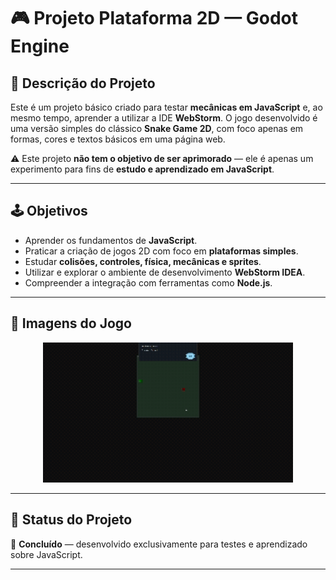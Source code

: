 # 🎮 Projeto Plataforma 2D — Godot Engine

## 📝 Descrição do Projeto

Este é um projeto básico criado para testar **mecânicas em JavaScript** e, ao mesmo tempo, aprender a utilizar a IDE **WebStorm**. O jogo desenvolvido é uma versão simples do clássico **Snake Game 2D**, com foco apenas em formas, cores e textos básicos em uma página web.

⚠️ Este projeto **não tem o objetivo de ser aprimorado** — ele é apenas um experimento para fins de **estudo e aprendizado em JavaScript**.

---

## 🕹️ Objetivos

- Aprender os fundamentos de **JavaScript**.
- Praticar a criação de jogos 2D com foco em **plataformas simples**.
- Estudar **colisões, controles, física, mecânicas e sprites**.
- Utilizar e explorar o ambiente de desenvolvimento **WebStorm IDEA**.
- Compreender a integração com ferramentas como **Node.js**.

---

## 📸 Imagens do Jogo

<div align="center">
  <img src="imagens/animacao.gif" alt="Animação do Jogo" width="400">
</div>

---

## 🚧 Status do Projeto

🔧 **Concluído** — desenvolvido exclusivamente para testes e aprendizado sobre JavaScript.

---
